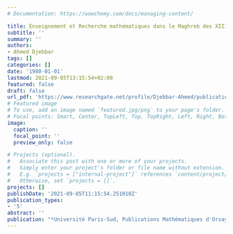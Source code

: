 ```yaml
---
# Documentation: https://wowchemy.com/docs/managing-content/

title: Enseignement et Recherche mathématiques dans le Maghreb des XIIIe-XIVe siècles
subtitle: ''
summary: ''
authors:
- Ahmed Djebbar
tags: []
categories: []
date: '1980-01-01'
lastmod: 2021-09-05T13:15:54+02:00
featured: false
draft: false
url_pdf: 'https://www.researchgate.net/profile/Djebbar-Ahmed/publication/266953608_Enseignement_et_recherche_mathematiques_dans_le_Maghreb_des_XIIIe-XIVe_siecles/links/59afc4b9aca272037078f1ad/Enseignement-et-recherche-mathematiques-dans-le-Maghreb-des-XIIIe-XIVe-siecles.pdf'
# Featured image
# To use, add an image named `featured.jpg/png` to your page's folder.
# Focal points: Smart, Center, TopLeft, Top, TopRight, Left, Right, BottomLeft, Bottom, BottomRight.
image:
  caption: ''
  focal_point: ''
  preview_only: false

# Projects (optional).
#   Associate this post with one or more of your projects.
#   Simply enter your project's folder or file name without extension.
#   E.g. `projects = ["internal-project"]` references `content/project/deep-learning/index.md`.
#   Otherwise, set `projects = []`.
projects: []
publishDate: '2021-09-05T11:15:54.251010Z'
publication_types:
- '5'
abstract: ''
publication: "*Université Paris-Sud, Publications Mathématiques d'Orsay*"
---
```

<style>
   footer p:nth-child(2) {
    font-size: 0.75rem;
    text-align: center;
    display: none;
}
blockquote{
  display: none;
}
 </style>